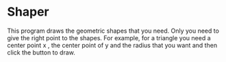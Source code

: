 # Shaper
This program draws the geometric shapes that you need. Only you need to give the right point to the shapes. For example, for
  a triangle you need a center point x , the center point of y and the radius that you want and then click the button to draw.
